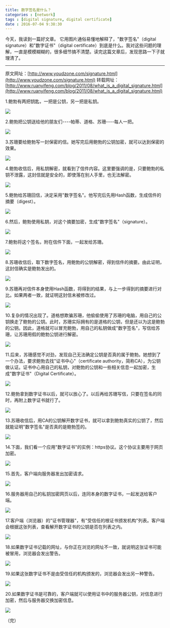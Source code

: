 ```yaml
---
title: 数字签名是什么？
categories : [network]
tags : [digital signature, digital certificate]
date : 2016-07-04 9:38:30
---
```


今天，我读到一篇好文章。
它用图片通俗易懂地解释了，"数字签名"（digital signature）和"数字证书"（digital certificate）到底是什么。我对这些问题的理解，一直是模模糊糊的，很多细节搞不清楚。读完这篇文章后，发现思路一下子就理清了。

<!-- more -->

---

原文网址：[http://www.youdzone.com/signature.html](http://www.youdzone.com/signature.html) 
转载网址：[http://www.ruanyifeng.com/blog/2011/08/what_is_a_digital_signature.html](http://www.ruanyifeng.com/blog/2011/08/what_is_a_digital_signature.html) 

 1.鲍勃有两把钥匙，一把是公钥，另一把是私钥。

![](http://image.beekka.com/blog/201108/bg2011080901.png)

 2.鲍勃把公钥送给他的朋友们----帕蒂、道格、苏珊----每人一把。

![](http://image.beekka.com/blog/201108/bg2011080902.png)

 3.苏珊要给鲍勃写一封保密的信。她写完后用鲍勃的公钥加密，就可以达到保密的效果。

![](http://image.beekka.com/blog/201108/bg2011080903.png)

 4.鲍勃收信后，用私钥解密，就看到了信件内容。这里要强调的是，只要鲍勃的私钥不泄露，这封信就是安全的，即使落在别人手里，也无法解密。

![](http://image.beekka.com/blog/201108/bg2011080904.png)

 5.鲍勃给苏珊回信，决定采用"数字签名"。他写完后先用Hash函数，生成信件的摘要（digest）。

![](http://image.beekka.com/blog/201108/bg2011080905.png)

 6.然后，鲍勃使用私钥，对这个摘要加密，生成"数字签名"（signature）。

![](http://image.beekka.com/blog/201108/bg2011080906.png)

 7.鲍勃将这个签名，附在信件下面，一起发给苏珊。

![](http://image.beekka.com/blog/201108/bg2011080907.png)

 8.苏珊收信后，取下数字签名，用鲍勃的公钥解密，得到信件的摘要。由此证明，这封信确实是鲍勃发出的。

![](http://image.beekka.com/blog/201108/bg2011080908.png)

 9.苏珊再对信件本身使用Hash函数，将得到的结果，与上一步得到的摘要进行对比。如果两者一致，就证明这封信未被修改过。

![](http://image.beekka.com/blog/201108/bg2011080909.png)

 10.复杂的情况出现了。道格想欺骗苏珊，他偷偷使用了苏珊的电脑，用自己的公钥换走了鲍勃的公钥。此时，苏珊实际拥有的是道格的公钥，但是还以为这是鲍勃的公钥。因此，道格就可以冒充鲍勃，用自己的私钥做成"数字签名"，写信给苏珊，让苏珊用假的鲍勃公钥进行解密。

![](http://image.beekka.com/blog/201108/bg2011080910.png)

 11.后来，苏珊感觉不对劲，发现自己无法确定公钥是否真的属于鲍勃。她想到了一个办法，要求鲍勃去找"证书中心"（certificate authority，简称CA），为公钥做认证。证书中心用自己的私钥，对鲍勃的公钥和一些相关信息一起加密，生成"数字证书"（Digital Certificate）。

![](http://image.beekka.com/blog/201108/bg2011080911.png)

 12.鲍勃拿到数字证书以后，就可以放心了。以后再给苏珊写信，只要在签名的同时，再附上数字证书就行了。

![](http://image.beekka.com/blog/201108/bg2011080912.png)

 13.苏珊收信后，用CA的公钥解开数字证书，就可以拿到鲍勃真实的公钥了，然后就能证明"数字签名"是否真的是鲍勃签的。

![](http://image.beekka.com/blog/201108/bg2011080913.png)

 14.下面，我们看一个应用"数字证书"的实例：https协议。这个协议主要用于网页加密。

![](http://image.beekka.com/blog/201108/bg2011080914.jpg)

 15.首先，客户端向服务器发出加密请求。

![](http://image.beekka.com/blog/201108/bg2011080915.png)

 16.服务器用自己的私钥加密网页以后，连同本身的数字证书，一起发送给客户端。

![](http://image.beekka.com/blog/201108/bg2011080916.png)

 17.客户端（浏览器）的"证书管理器"，有"受信任的根证书颁发机构"列表。客户端会根据这张列表，查看解开数字证书的公钥是否在列表之内。

![](http://image.beekka.com/blog/201108/bg2011080917.png)

 18.如果数字证书记载的网址，与你正在浏览的网址不一致，就说明这张证书可能被冒用，浏览器会发出警告。

![](http://image.beekka.com/blog/201108/bg2011080918.png)

 19.如果这张数字证书不是由受信任的机构颁发的，浏览器会发出另一种警告。

![](http://image.beekka.com/blog/201108/bg2011080919.jpg)

 20.如果数字证书是可靠的，客户端就可以使用证书中的服务器公钥，对信息进行加密，然后与服务器交换加密信息。

![](http://image.beekka.com/blog/201108/bg2011080920.png)

（完）
